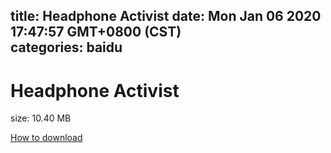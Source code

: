 
title: Headphone Activist
date: Mon Jan 06 2020 17:47:57 GMT+0800 (CST)    
categories: baidu
---

# Headphone Activist
size: 10.40 MB
 
 

[How to download](https://bpcam.bemobtrk.com/go/2ceec3aa-1ca2-46d6-b9ff-aaa5c184517c?jno=1977)